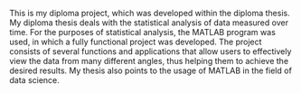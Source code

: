 This is my diploma project, which was developed within the diploma thesis. My diploma thesis deals with the statistical analysis of data measured over time. For the purposes of statistical analysis, the MATLAB program was used, in which a fully functional project was developed. The project consists of several functions and applications that allow users to effectively view the data from many different angles, thus helping them to achieve the desired results. My thesis also points to the usage of MATLAB in the field of data science.